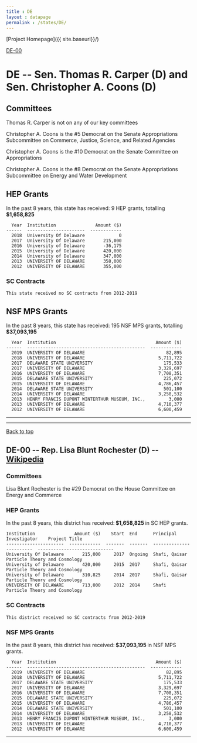 ```yaml
---
title : DE
layout : datapage
permalink : /states/DE/
---
```

<a name="top"></a>
[Project Homepage]({{ site.baseurl}}/)


[DE-00](#DE-00)  

# DE -- Sen. Thomas R. Carper (D) and  Sen. Christopher A. Coons (D)
## Committees
Thomas R. Carper is not on any of our key committees 

Christopher A. Coons is the #5 Democrat on the Senate Appropriations Subcommittee on Commerce, Justice, Science, and Related Agencies 

Christopher A. Coons is the #10 Democrat on the Senate Committee on Appropriations 

Christopher A. Coons is the #8 Democrat on the Senate Appropriations Subcommittee on Energy and Water Development 

## HEP Grants
In the past 8 years, this state has received:
9 HEP grants, totalling <b> $1,658,825</b>
```
  Year  Institution               Amount ($)
------  ----------------------  ------------
  2018  University Of Delaware             0
  2017  University Of Delaware       215,000
  2016  University of Delaware       -36,175
  2015  University of Delaware       420,000
  2014  University of Delaware       347,000
  2013  UNIVERSITY OF DELAWARE       358,000
  2012  UNIVERSITY OF DELAWARE       355,000
```
### SC Contracts
```
This state received no SC contracts from 2012-2019
```
## NSF MPS Grants
In the past 8 years, this state has received:
195 NSF MPS grants, totalling <b> $37,093,195</b>
```
  Year  Institution                                      Amount ($)
------  ---------------------------------------------  ------------
  2019  UNIVERSITY OF DELAWARE                               82,895
  2018  UNIVERSITY OF DELAWARE                            5,711,722
  2017  DELAWARE STATE UNIVERSITY                           175,533
  2017  UNIVERSITY OF DELAWARE                            3,329,697
  2016  UNIVERSITY OF DELAWARE                            7,708,351
  2015  DELAWARE STATE UNIVERSITY                           225,072
  2015  UNIVERSITY OF DELAWARE                            4,786,457
  2014  DELAWARE STATE UNIVERSITY                           501,100
  2014  UNIVERSITY OF DELAWARE                            3,258,532
  2013  HENRY FRANCIS DUPONT WINTERTHUR MUSEUM, INC.,         3,000
  2013  UNIVERSITY OF DELAWARE                            4,710,377
  2012  UNIVERSITY OF DELAWARE                            6,600,459
```
---
---
<a name="DE-00"></a>
[Back to top](#top)
## DE-00 -- Rep. Lisa Blunt Rochester (D) -- [Wikipedia](https://en.wikipedia.org/wiki/DE-00)
### Committees
Lisa Blunt Rochester is the #29 Democrat on the House Committee on Energy and Commerce 

### HEP Grants
In the past 8 years, this district has received:<b> $1,658,825 </b>in SC HEP grants.
```
Institution               Amount ($)    Start  End      Principal Investigator    Project Title
----------------------  ------------  -------  -------  ------------------------  -----------------------------
University Of Delaware       215,000     2017  Ongoing  Shafi, Qaisar             Particle Theory and Cosmology
University of Delaware       420,000     2015  2017     Shafi, Qaisar             Particle Theory and Cosmology
University of Delaware       310,825     2014  2017     Shafi, Qaisar             Particle Theory and Cosmology
UNIVERSITY OF DELAWARE       713,000     2012  2014     Shafi                     Particle Theory and Cosmology
```
### SC Contracts
```
This district received no SC contracts from 2012-2019
```
### NSF MPS Grants
In the past 8 years, this district has received:<b> $37,093,195 </b>in NSF MPS grants.
```
  Year  Institution                                      Amount ($)
------  ---------------------------------------------  ------------
  2019  UNIVERSITY OF DELAWARE                               82,895
  2018  UNIVERSITY OF DELAWARE                            5,711,722
  2017  DELAWARE STATE UNIVERSITY                           175,533
  2017  UNIVERSITY OF DELAWARE                            3,329,697
  2016  UNIVERSITY OF DELAWARE                            7,708,351
  2015  DELAWARE STATE UNIVERSITY                           225,072
  2015  UNIVERSITY OF DELAWARE                            4,786,457
  2014  DELAWARE STATE UNIVERSITY                           501,100
  2014  UNIVERSITY OF DELAWARE                            3,258,532
  2013  HENRY FRANCIS DUPONT WINTERTHUR MUSEUM, INC.,         3,000
  2013  UNIVERSITY OF DELAWARE                            4,710,377
  2012  UNIVERSITY OF DELAWARE                            6,600,459
```
---
